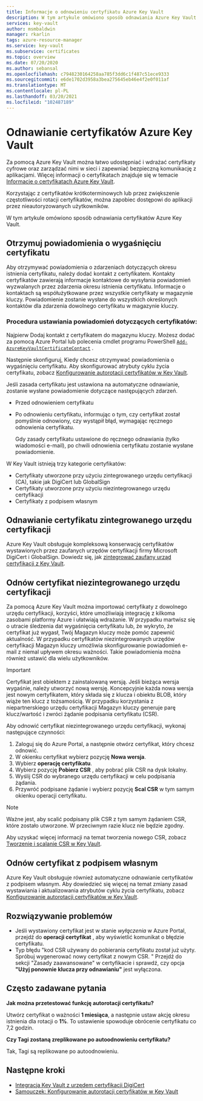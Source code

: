```yaml
---
title: Informacje o odnowieniu certyfikatu Azure Key Vault
description: W tym artykule omówiono sposób odnawiania Azure Key Vault certyfikatów.
services: key-vault
author: msmbaldwin
manager: rkarlin
tags: azure-resource-manager
ms.service: key-vault
ms.subservice: certificates
ms.topic: overview
ms.date: 07/20/2020
ms.author: sebansal
ms.openlocfilehash: c7948230164258aa785f3dd6c1f487c51ece9333
ms.sourcegitcommit: e6de1702d3958a3bea275645eb46e4f2e0f011af
ms.translationtype: MT
ms.contentlocale: pl-PL
ms.lasthandoff: 03/20/2021
ms.locfileid: "102487189"
---
```

# <a name="renew-your-azure-key-vault-certificates"></a>Odnawianie certyfikatów Azure Key Vault

Za pomocą Azure Key Vault można łatwo udostępniać i wdrażać certyfikaty cyfrowe oraz zarządzać nimi w sieci i zapewniać bezpieczną komunikację z aplikacjami. Więcej informacji o certyfikatach znajduje się w temacie [Informacje o certyfikatach Azure Key Vault](./about-certificates.md).

Korzystając z certyfikatów krótkoterminowych lub przez zwiększenie częstotliwości rotacji certyfikatów, można zapobiec dostępowi do aplikacji przez nieautoryzowanych użytkowników.

W tym artykule omówiono sposób odnawiania certyfikatów Azure Key Vault.

## <a name="get-notified-about-certificate-expiration"></a>Otrzymuj powiadomienia o wygaśnięciu certyfikatu
Aby otrzymywać powiadomienia o zdarzeniach dotyczących okresu istnienia certyfikatu, należy dodać kontakt z certyfikatem. Kontakty certyfikatów zawierają informacje kontaktowe do wysyłania powiadomień wyzwalanych przez zdarzenia okresu istnienia certyfikatu. Informacje o kontaktach są współużytkowane przez wszystkie certyfikaty w magazynie kluczy. Powiadomienie zostanie wysłane do wszystkich określonych kontaktów dla zdarzenia dowolnego certyfikatu w magazynie kluczy.

### <a name="steps-to-set-certificate-notifications"></a>Procedura ustawiania powiadomień dotyczących certyfikatów:
Najpierw Dodaj kontakt z certyfikatem do magazynu kluczy. Możesz dodać za pomocą Azure Portal lub polecenia cmdlet programu PowerShell [`Add-AzureKeyVaultCertificateContact`](/powershell/module/azurerm.keyvault/add-azurekeyvaultcertificatecontact?view=azurermps-6.13.0) .

Następnie skonfiguruj, Kiedy chcesz otrzymywać powiadomienia o wygaśnięciu certyfikatu. Aby skonfigurować atrybuty cyklu życia certyfikatu, zobacz [Konfigurowanie autorotacji certyfikatów w Key Vault](./tutorial-rotate-certificates.md#update-lifecycle-attributes-of-a-stored-certificate).

Jeśli zasada certyfikatu jest ustawiona na automatyczne odnawianie, zostanie wysłane powiadomienie dotyczące następujących zdarzeń.

- Przed odnowieniem certyfikatu
- Po odnowieniu certyfikatu, informując o tym, czy certyfikat został pomyślnie odnowiony, czy wystąpił błąd, wymagając ręcznego odnowienia certyfikatu.  

  Gdy zasady certyfikatu ustawione do ręcznego odnawiania (tylko wiadomości e-mail), po chwili odnowienia certyfikatu zostanie wysłane powiadomienie.  

W Key Vault istnieją trzy kategorie certyfikatów:
-   Certyfikaty utworzone przy użyciu zintegrowanego urzędu certyfikacji (CA), takie jak DigiCert lub GlobalSign
-   Certyfikaty utworzone przy użyciu niezintegrowanego urzędu certyfikacji
-   Certyfikaty z podpisem własnym

## <a name="renew-an-integrated-ca-certificate"></a>Odnawianie certyfikatu zintegrowanego urzędu certyfikacji 
Azure Key Vault obsługuje kompleksową konserwację certyfikatów wystawionych przez zaufanych urzędów certyfikacji firmy Microsoft DigiCert i GlobalSign. Dowiedz się, jak [zintegrować zaufany urząd certyfikacji z Key Vault](./how-to-integrate-certificate-authority.md).

## <a name="renew-a-nonintegrated-ca-certificate"></a>Odnów certyfikat niezintegrowanego urzędu certyfikacji 
Za pomocą Azure Key Vault można importować certyfikaty z dowolnego urzędu certyfikacji, korzyści, które umożliwiają integrację z kilkoma zasobami platformy Azure i ułatwiają wdrażanie. W przypadku martwisz się o utracie śledzenia dat wygaśnięcia certyfikatu lub, że wykryto, że certyfikat już wygasł, Twój Magazyn kluczy może pomóc zapewnić aktualność. W przypadku certyfikatów niezintegrowanych urzędów certyfikacji Magazyn kluczy umożliwia skonfigurowanie powiadomień e-mail z niemal upływem okresu ważności. Takie powiadomienia można również ustawić dla wielu użytkowników.

> [!IMPORTANT]
> Certyfikat jest obiektem z zainstalowaną wersją. Jeśli bieżąca wersja wygaśnie, należy utworzyć nową wersję. Koncepcyjnie każda nowa wersja jest nowym certyfikatem, który składa się z klucza i obiektu BLOB, który wiąże ten klucz z tożsamością. W przypadku korzystania z niepartnerskiego urzędu certyfikacji Magazyn kluczy generuje parę klucz/wartość i zwróci żądanie podpisania certyfikatu (CSR).

Aby odnowić certyfikat niezintegrowanego urzędu certyfikacji, wykonaj następujące czynności:

1. Zaloguj się do Azure Portal, a następnie otwórz certyfikat, który chcesz odnowić.
1. W okienku certyfikat wybierz pozycję **Nowa wersja**.
1. Wybierz **operację certyfikatu**.
1. Wybierz pozycję **Pobierz CSR** , aby pobrać plik CSR na dysk lokalny.
1. Wyślij CSR do wybranego urzędu certyfikacji w celu podpisania żądania.
1. Przywróć podpisane żądanie i wybierz pozycję **Scal CSR** w tym samym okienku operacji certyfikatu.

> [!NOTE]
> Ważne jest, aby scalić podpisany plik CSR z tym samym żądaniem CSR, które zostało utworzone. W przeciwnym razie klucz nie będzie zgodny.

Aby uzyskać więcej informacji na temat tworzenia nowego CSR, zobacz [Tworzenie i scalanie CSR w Key Vault]( https://docs.microsoft.com/azure/key-vault/certificates/create-certificate-signing-request#azure-portal).

## <a name="renew-a-self-signed-certificate"></a>Odnów certyfikat z podpisem własnym

Azure Key Vault obsługuje również automatyczne odnawianie certyfikatów z podpisem własnym. Aby dowiedzieć się więcej na temat zmiany zasad wystawiania i aktualizowania atrybutów cyklu życia certyfikatu, zobacz [Konfigurowanie autorotacji certyfikatów w Key Vault](./tutorial-rotate-certificates.md#update-lifecycle-attributes-of-a-stored-certificate).

## <a name="troubleshoot"></a>Rozwiązywanie problemów
* Jeśli wystawiony certyfikat jest w stanie *wyłączenia* w Azure Portal, przejdź do **operacji certyfikat** , aby wyświetlić komunikat o błędzie certyfikatu.
* Typ błędu "kod CSR używany do pobierania certyfikatu został już użyty. Spróbuj wygenerować nowy certyfikat z nowym CSR. "
  Przejdź do sekcji "Zasady zaawansowane" w certyfikacie i sprawdź, czy opcja **"Użyj ponownie klucza przy odnawianiu"** jest wyłączona.


## <a name="frequently-asked-questions"></a>Często zadawane pytania

**Jak można przetestować funkcję autorotacji certyfikatu?**

Utwórz certyfikat o ważności **1 miesiąca**, a następnie ustaw akcję okresu istnienia dla rotacji o **1%**. To ustawienie spowoduje obrócenie certyfikatu co 7,2 godzin.
  
**Czy Tagi zostaną zreplikowane po autoodnowieniu certyfikatu?**

Tak, Tagi są replikowane po autoodnowieniu.

## <a name="next-steps"></a>Następne kroki
*   [Integracja Key Vault z urzędem certyfikacji DigiCert](how-to-integrate-certificate-authority.md)
*   [Samouczek: Konfigurowanie autorotacji certyfikatów w Key Vault](tutorial-rotate-certificates.md)
